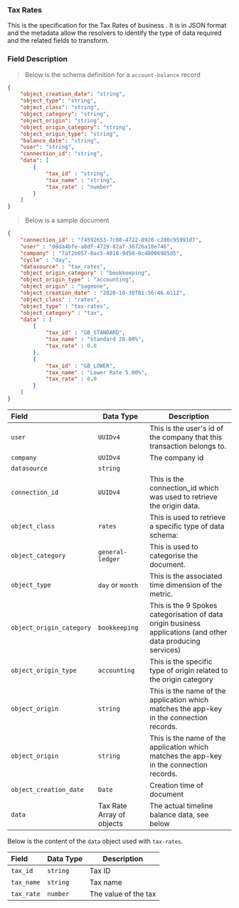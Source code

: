 ### Tax Rates

This is the specification for the Tax Rates of business . It is in JSON format and the metadata allow the resolvers to identify the type of data required and the related fields to transform.

### Field Description

> Below is the schema definition for a `account-balance` record

```json
{
    "object_creation_date": "string",
    "object_type": "string",
    "object_class": "string",
    "object_category": "string",
    "object_origin": "string",
    "object_origin_category": "string",
    "object_origin_type": "string",
    "balance_date": "string",
    "user": "string",
    "connection_id": "string",
    "data": [
        {
            "tax_id" : "string",
            "tax_name" : "string",
            "tax_rate" : "number"
        }
    ]
}
```

> Below is a sample document

```json
{
    "connection_id" : "f4592653-7c08-4722-8920-c280c95991d7",
    "user" : "08da4bfe-a8df-4729-82af-36726a18e746",
    "company" : "7af2b057-0ac5-4818-9d50-0c48006985d5",
    "cycle" : "day",
    "datasource" : "tax_rates",
    "object_origin_category" : "bookkeeping",
    "object_origin_type" : "accounting",
    "object_origin" : "sageone",
    "object_creation_date" : "2020-10-30T01:56:46.611Z",
    "object_class" : "rates",
    "object_type" : "tax-rates",
    "object_category" : "tax",
    "data" : [
        {
            "tax_id" : "GB_STANDARD",
            "tax_name" : "Standard 20.00%",
            "tax_rate" : 0.0
        },
        {
            "tax_id" : "GB_LOWER",
            "tax_name" : "Lower Rate 5.00%",
            "tax_rate" : 0.0
        }
    ]
}
```

| Field                    | Data Type               | Description                                                                                    |
| :----------------------- | ----------------------- | ---------------------------------------------------------------------------------------------- |
| `user`                   | `UUIDv4`                | This is the user's id of the company that this transaction belongs to.                         |
| `company`                | `UUIDv4`                | The company id                                                                                 |
| `datasource`             | `string`                |                                                                                                |
| `connection_id`          | `UUIDv4`                | This is the connection_id which was used to retrieve the origin data.                          |
| `object_class`           | `rates`                 | This is used to retrieve a specific type of data schema:                                       |
| `object_category`        | `general-ledger`        | This is used to categorise the document.                                                       |
| `object_type`            | `day` or `month`        | This is the associated time dimension of the metric.                                           |
| `object_origin_category` | `bookkeeping`           | This is the 9 Spokes categorisation of data origin business applications (and other data producing services) |
| `object_origin_type`     | `accounting`            | This is the specific type of origin related to the origin category                             |
| `object_origin`          | `string`                | This is the name of the application which matches the app-key in the connection records.       |
| `object_origin`          | `string`                | This is the name of the application which matches the app-key in the connection records.       |
| `object_creation_date`   | `Date`                  | Creation time of document                                                                      |
| `data`                   | Tax Rate Array of objects | The actual timeline balance data, see below                                                  |

Below is the content of the `data` object used with `tax-rates`.

| Field                | Data Type              | Description                       |
| :------------------- | ---------------------- | ----------------------------------|
| `tax_id`             | `string`               | Tax ID                            |
| `tax_name`           | `string`               | Tax name                          |
| `tax_rate`           | `number`               | The value of the tax              |
